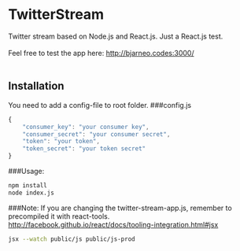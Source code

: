 TwitterStream
=============

Twitter stream based on Node.js and React.js. Just a React.js test.
<br /><br />
Feel free to test the app here: <a href="http://bjarneo.codes:3000/">http://bjarneo.codes:3000/</a>
<br /><br />
## Installation
You need to add a config-file to root folder.
###config.js
```javascript
{
    "consumer_key": "your consumer key",
    "consumer_secret": "your consumer secret",
    "token": "your token",
    "token_secret": "your token secret"
}
```

###Usage:
```bash
npm install
node index.js
```

###Note:
If you are changing the twitter-stream-app.js, remember to precompiled it with react-tools. http://facebook.github.io/react/docs/tooling-integration.html#jsx <br/>
```bash
jsx --watch public/js public/js-prod
```

